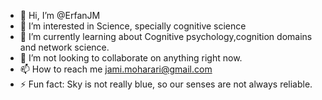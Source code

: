 - 👋 Hi, I’m @ErfanJM
- 👀 I’m interested in Science, specially cognitive science 
- 🌱 I’m currently learning about Cognitive psychology,cognition domains and network science.
- 💞️ I’m not looking to collaborate on anything right now.
- 📫 How to reach me jami.moharari@gmail.com
- ⚡ Fun fact: Sky is not really blue, so our senses are not always reliable.

<!---
ErfanJM/ErfanJM is a ✨ special ✨ repository because its `README.md` (this file) appears on your GitHub profile.
You can click the Preview link to take a look at your changes.
--->
